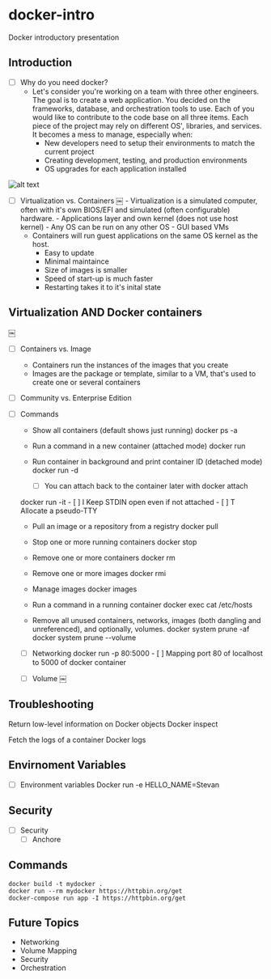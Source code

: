 # docker-intro
Docker introductory presentation

## Introduction
- [ ] Why do you need docker?
    - Let's consider you're working on a team with three other engineers. The goal is to create a web application. You decided on the frameworks, database, and orchestration tools to use. Each of you would like to contribute to the code base on all three items. 
    Each piece of the project may rely on different OS', libraries, and services. It becomes a mess to manage, especially when: 
        - New developers need to setup their environments to match the current project
        - Creating development, testing, and production environments
        - OS upgrades for each application installed
        
 ![alt text](https://github.com/[smikha]/[docker-intro]/images/[master]/DockerIntro-NoDocker.png?raw=true)

- [ ] Virtualization vs. Containers
￼   - Virtualization is a simulated computer, often with it's own BIOS/EFI and simulated (often configurable) hardware.
        - Applications layer and own kernel (does not use host kernel) 
        - Any OS can be run on any other OS
        - GUI based VMs
    - Containers will run guest applications on the same OS kernel as the host.
        - Easy to update
        - Minimal maintaince
        - Size of images is smaller
        - Speed of start-up is much faster
        - Restarting takes it to it's inital state

## Virtualization AND Docker containers 
￼
- [ ] Containers vs. Image
    -  Containers run the instances of the images that you create
    -  Images are the package or template, similar to a VM, that's used to create one or several containers

- [ ] Community vs. Enterprise Edition

- [ ] Commands
    - Show all containers (default shows just running)
    docker ps -a

    - Run a command in a new container (attached mode)
    docker run <name> 

    - Run container in background and print container ID (detached mode)
    docker run -d <name>
        - [ ] You can attach back to the container later with
    docker attach <characters of container>


    docker run -it <name>
        - [ ] I Keep STDIN open even if not attached
        - [ ] T Allocate a pseudo-TTY

    - Pull an image or a repository from a registry
    docker pull <name> 

    - Stop one or more running containers
    docker stop <name>

    - Remove one or more containers
    docker rm <name> 

    - Remove one or more images
    docker rmi <name>

    - Manage images
    docker images

    - Run a command in a running container
    docker exec <container name> cat /etc/hosts

    - Remove all unused containers, networks, images (both dangling and unreferenced), and optionally, volumes.
    docker system prune -af
    docker system prune --volume 

    - [ ] Networking
    docker run -p 80:5000 <Name> 
            - [ ] Mapping port 80 of localhost to 5000 of docker container


    - [ ] Volume
￼
  
## Troubleshooting
Return low-level information on Docker objects
    Docker inspect <name>

Fetch the logs of a container
    Docker logs <name> 
  
## Envirnoment Variables
- [ ] Environment variables
    Docker run -e HELLO_NAME=Stevan <name>
  
## Security
- [ ] Security
    - [ ] Anchore

## Commands
    docker build -t mydocker .
    docker run --rm mydocker https://httpbin.org/get
    docker-compose run app -I https://httpbin.org/get 



## Future Topics
- Networking
- Volume Mapping
- Security
- Orchestration

   
